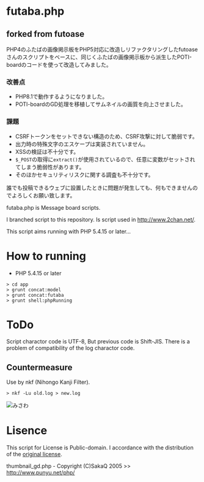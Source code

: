 # futaba.php

## forked from futoase

PHP4のふたばの画像掲示板をPHP5対応に改造しリファクタリングしたfutoaseさんのスクリプトをベースに、同じくふたばの画像掲示板から派生したPOTI-boardのコードを使って改造してみました。

### 改善点
- PHP8.1で動作するようになりました。
- POTI-boardのGD処理を移植してサムネイルの画質を向上させました。
### 課題
- CSRFトークンをセットできない構造のため、CSRF攻撃に対して脆弱です。
- 出力時の特殊文字のエスケープは実装されていません。
- XSSの検証は不十分です。
- `$_POST`の取得に`extract()`が使用されているので、任意に変数がセットされてしまう脆弱性があります。  
- そのほかセキュリティリスクに関する調査も不十分です。

誰でも投稿できるウェブに設置したときに問題が発生しても、何もできませんのでよろしくお願い致します。  

futaba.php is Message board scripts.  

I branched script to this repository.
Is script used in http://www.2chan.net/.

This script aims running with PHP 5.4.15 or later...

# How to running
- PHP 5.4.15 or later
```
> cd app
> grunt concat:model
> grunt concat:futaba
> grunt shell:phpRunning
```

# ToDo

Script charactor code is UTF-8, But previous code is Shift-JIS. 
There is a problem of compatibility of the log charactor code.

## Countermeasure

Use by nkf (Nihongo Kanji Filter).

```
> nkf -Lu old.log > new.log
```
![みさわ](http://jigokuno.img.jugem.jp/20090928_1487687.gif)

# Lisence

This script for License is Public-domain.
I accordance with the distribution of the [original license](http://www.2chan.net/script/).

thumbnail_gd.php - Copyright (C)SakaQ 2005 >> http://www.punyu.net/php/
